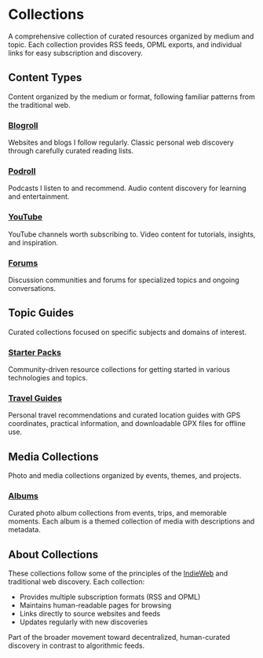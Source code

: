 # Collections

A comprehensive collection of curated resources organized by medium and topic. Each collection provides RSS feeds, OPML exports, and individual links for easy subscription and discovery.

## Content Types

Content organized by the medium or format, following familiar patterns from the traditional web.

### [Blogroll](/collections/blogroll/)
Websites and blogs I follow regularly. Classic personal web discovery through carefully curated reading lists.

### [Podroll](/collections/podroll/)  
Podcasts I listen to and recommend. Audio content discovery for learning and entertainment.

### [YouTube](/collections/youtube/)
YouTube channels worth subscribing to. Video content for tutorials, insights, and inspiration.

### [Forums](/collections/forums/)
Discussion communities and forums for specialized topics and ongoing conversations.

## Topic Guides

Curated collections focused on specific subjects and domains of interest.

### [Starter Packs](/collections/starter-packs/)
Community-driven resource collections for getting started in various technologies and topics.

### [Travel Guides](/collections/travel-guides/)
Personal travel recommendations and curated location guides with GPS coordinates, practical information, and downloadable GPX files for offline use.

## Media Collections

Photo and media collections organized by events, themes, and projects.

### [Albums](/collections/albums/)
Curated photo album collections from events, trips, and memorable moments. Each album is a themed collection of media with descriptions and metadata.

## About Collections

These collections follow some of the principles of the [IndieWeb](https://indieweb.org/) and traditional web discovery. Each collection:

- Provides multiple subscription formats (RSS and OPML)
- Maintains human-readable pages for browsing
- Links directly to source websites and feeds
- Updates regularly with new discoveries

Part of the broader movement toward decentralized, human-curated discovery in contrast to algorithmic feeds.

